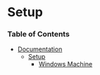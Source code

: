 # Setup
### Table of Contents
- [Documentation](./documentation/README.md)
  - [Setup](./documentation/setup/README.md)
    - [Windows Machine](./documentation/windows.md)